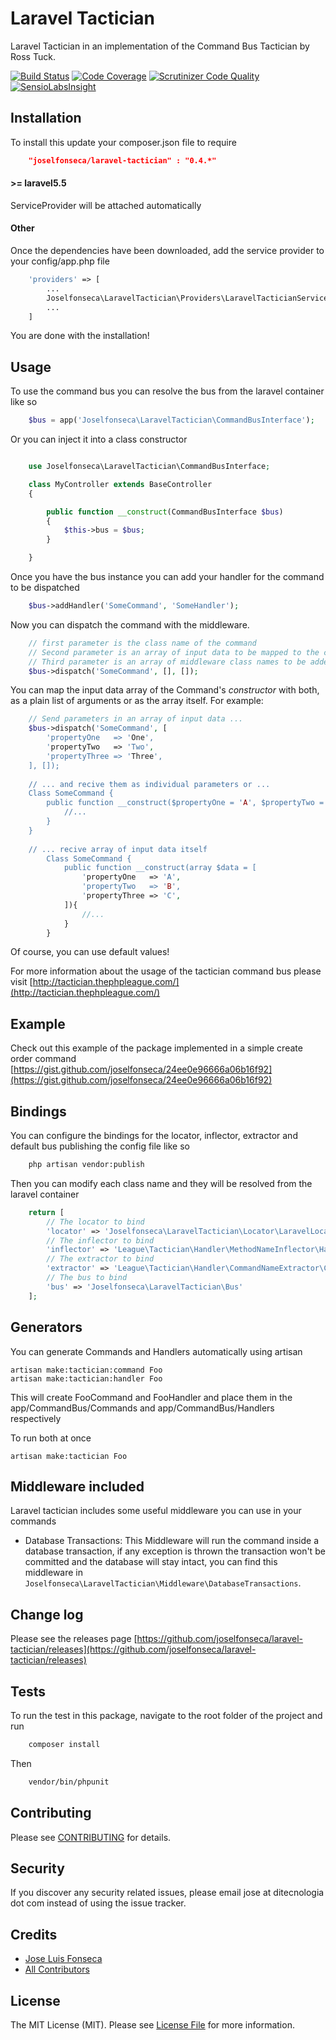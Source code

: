 Laravel Tactician
===============================

Laravel Tactician in an implementation of the Command Bus Tactician by Ross Tuck.

[![Build Status](https://travis-ci.org/joselfonseca/laravel-tactician.svg)](https://travis-ci.org/joselfonseca/laravel-tactician)
[![Code Coverage](https://scrutinizer-ci.com/g/joselfonseca/laravel-tactician/badges/coverage.png?b=master)](https://scrutinizer-ci.com/g/joselfonseca/laravel-tactician/?branch=master)
[![Scrutinizer Code Quality](https://scrutinizer-ci.com/g/joselfonseca/laravel-tactician/badges/quality-score.png?b=master)](https://scrutinizer-ci.com/g/joselfonseca/laravel-tactician/?branch=master)
[![SensioLabsInsight](https://insight.sensiolabs.com/projects/4bef582c-187d-4cbe-bcf8-021d7d6e5f5d/small.png)](https://insight.sensiolabs.com/projects/4bef582c-187d-4cbe-bcf8-021d7d6e5f5d)

## Installation

To install this update your composer.json file to require

```json
    "joselfonseca/laravel-tactician" : "0.4.*"
```

#### >= laravel5.5

ServiceProvider will be attached automatically

#### Other

Once the dependencies have been downloaded, add the service provider to your config/app.php file

```php
    'providers' => [
        ...
        Joselfonseca\LaravelTactician\Providers\LaravelTacticianServiceProvider::class
        ...
    ]
```
You are done with the installation!

## Usage

To use the command bus you can resolve the bus from the laravel container like so

```php
    $bus = app('Joselfonseca\LaravelTactician\CommandBusInterface');
```
Or you can inject it into a class constructor

```php

    use Joselfonseca\LaravelTactician\CommandBusInterface;

    class MyController extends BaseController
    {

        public function __construct(CommandBusInterface $bus)
        {
            $this->bus = $bus;
        }

    }

```

Once you have the bus instance you can add your handler for the command to be dispatched

```php
    $bus->addHandler('SomeCommand', 'SomeHandler');
```
Now you can dispatch the command with the middleware.

```php
    // first parameter is the class name of the command
    // Second parameter is an array of input data to be mapped to the command
    // Third parameter is an array of middleware class names to be added to the stack
    $bus->dispatch('SomeCommand', [], []);
```

You can map the input data array of the Command's _constructor_ with both, as a plain list of arguments or as the array itself. For example:

```php
    // Send parameters in an array of input data ...    
    $bus->dispatch('SomeCommand', [
        'propertyOne   => 'One',
        'propertyTwo   => 'Two',
        'propertyThree => 'Three',
    ], []);
    
    // ... and recive them as individual parameters or ... 
    Class SomeCommand {
        public function __construct($propertyOne = 'A', $propertyTwo = 'B', $propertyThree = 'C'){
            //...
        }
    }
    
    // ... recive array of input data itself 
        Class SomeCommand {
            public function __construct(array $data = [
                'propertyOne   => 'A',
                'propertyTwo   => 'B',
                'propertyThree => 'C',
            ]){
                //...
            }
        }
```

Of course, you can use default values!

For more information about the usage of the tactician command bus please visit [http://tactician.thephpleague.com/](http://tactician.thephpleague.com/)

## Example

Check out this example of the package implemented in a simple create order command [https://gist.github.com/joselfonseca/24ee0e96666a06b16f92](https://gist.github.com/joselfonseca/24ee0e96666a06b16f92)

## Bindings

You can configure the bindings for the locator, inflector, extractor and default bus publishing the config file like so

```bash
    php artisan vendor:publish
```

Then you can modify each class name and they will be resolved from the laravel container

```php
    return [
        // The locator to bind
        'locator' => 'Joselfonseca\LaravelTactician\Locator\LaravelLocator',
        // The inflector to bind
        'inflector' => 'League\Tactician\Handler\MethodNameInflector\HandleInflector',
        // The extractor to bind
        'extractor' => 'League\Tactician\Handler\CommandNameExtractor\ClassNameExtractor',
        // The bus to bind
        'bus' => 'Joselfonseca\LaravelTactician\Bus'
    ];
```

## Generators

You can generate Commands and Handlers automatically using artisan

```
artisan make:tactician:command Foo
artisan make:tactician:handler Foo
```

This will create FooCommand and FooHandler and place them in the app/CommandBus/Commands and app/CommandBus/Handlers respectively

To run both at once

```
artisan make:tactician Foo
```

## Middleware included

Laravel tactician includes some useful middleware you can use in your commands

- Database Transactions: This Middleware will run the command inside a database transaction, if any exception is thrown the transaction won't be committed and the database will stay intact, you can find this middleware in `Joselfonseca\LaravelTactician\Middleware\DatabaseTransactions`.  

## Change log

Please see the releases page [https://github.com/joselfonseca/laravel-tactician/releases](https://github.com/joselfonseca/laravel-tactician/releases)

## Tests

To run the test in this package, navigate to the root folder of the project and run

```bash
    composer install
```
Then

```bash
    vendor/bin/phpunit
```

## Contributing

Please see [CONTRIBUTING](CONTRIBUTING.md) for details.

## Security

If you discover any security related issues, please email jose at ditecnologia dot com instead of using the issue tracker.

## Credits

- [Jose Luis Fonseca](https://github.com/joselfonseca)
- [All Contributors](../../contributors)

## License

The MIT License (MIT). Please see [License File](license.md) for more information.
